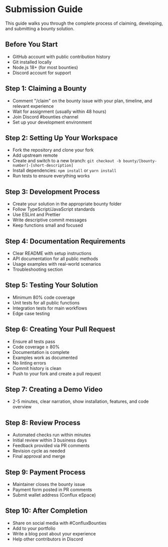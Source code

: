 # Submission Guide

This guide walks you through the complete process of claiming, developing, and submitting a bounty solution.

## Before You Start
- GitHub account with public contribution history
- Git installed locally
- Node.js 18+ (for most bounties)
- Discord account for support

## Step 1: Claiming a Bounty
- Comment "/claim" on the bounty issue with your plan, timeline, and relevant experience
- Wait for assignment (usually within 48 hours)
- Join Discord #bounties channel
- Set up your development environment

## Step 2: Setting Up Your Workspace
- Fork the repository and clone your fork
- Add upstream remote
- Create and switch to a new branch: `git checkout -b bounty/[bounty-number]-[short-description]`
- Install dependencies: `npm install` or `yarn install`
- Run tests to ensure everything works

## Step 3: Development Process
- Create your solution in the appropriate bounty folder
- Follow TypeScript/JavaScript standards
- Use ESLint and Prettier
- Write descriptive commit messages
- Keep functions small and focused

## Step 4: Documentation Requirements
- Clear README with setup instructions
- API documentation for all public methods
- Usage examples with real-world scenarios
- Troubleshooting section

## Step 5: Testing Your Solution
- Minimum 80% code coverage
- Unit tests for all public functions
- Integration tests for main workflows
- Edge case testing

## Step 6: Creating Your Pull Request
- Ensure all tests pass
- Code coverage ≥ 80%
- Documentation is complete
- Examples work as documented
- No linting errors
- Commit history is clean
- Push to your fork and create a pull request

## Step 7: Creating a Demo Video
- 2-5 minutes, clear narration, show installation, features, and code overview

## Step 8: Review Process
- Automated checks run within minutes
- Initial review within 3 business days
- Feedback provided via PR comments
- Revision cycle as needed
- Final approval and merge

## Step 9: Payment Process
- Maintainer closes the bounty issue
- Payment form posted in PR comments
- Submit wallet address (Conflux eSpace)

## Step 10: After Completion
- Share on social media with #ConfluxBounties
- Add to your portfolio
- Write a blog post about your experience
- Help other contributors in Discord
